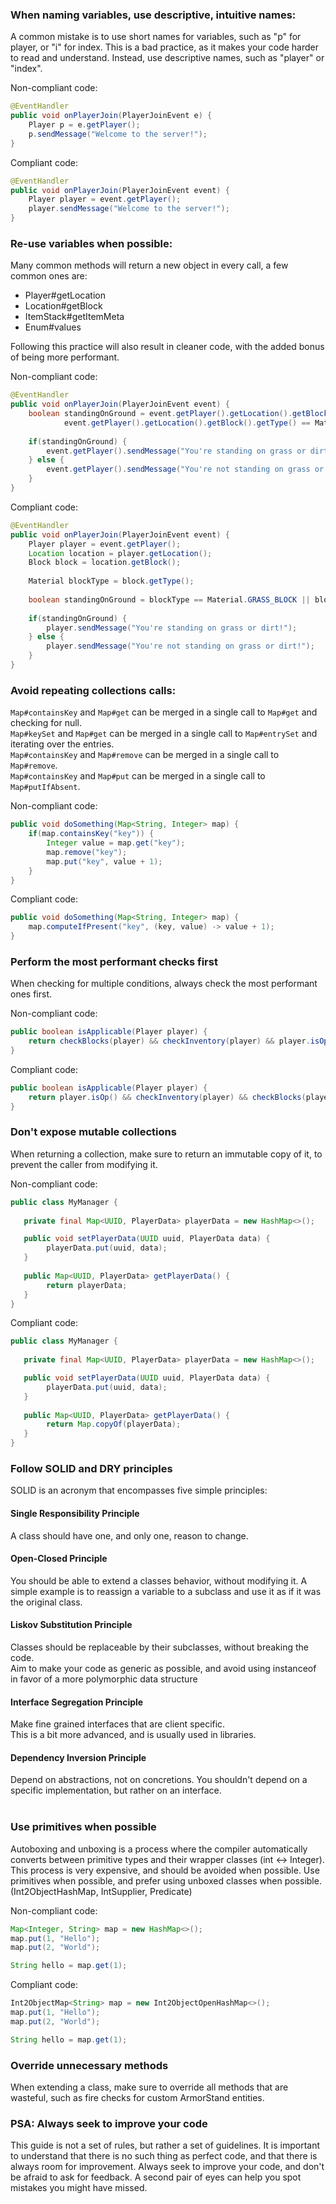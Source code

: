 ### When naming variables, use descriptive, intuitive names:
A common mistake is to use short names for variables, such as "p" for player, or "i" for index. This is a bad practice, as it makes your code harder to read and understand. Instead, use descriptive names, such as "player" or "index".        

Non-compliant code:
```java
@EventHandler
public void onPlayerJoin(PlayerJoinEvent e) {
    Player p = e.getPlayer();
    p.sendMessage("Welcome to the server!");
}
```

Compliant code:
```java
@EventHandler
public void onPlayerJoin(PlayerJoinEvent event) {
    Player player = event.getPlayer();
    player.sendMessage("Welcome to the server!");
}
```

### Re-use variables when possible:
Many common methods will return a new object in every call, a few common ones are:
- Player#getLocation
- Location#getBlock
- ItemStack#getItemMeta
- Enum#values

Following this practice will also result in cleaner code, with the added bonus of being more performant.

Non-compliant code:
```java
@EventHandler
public void onPlayerJoin(PlayerJoinEvent event) {
    boolean standingOnGround = event.getPlayer().getLocation().getBlock().getType() == Material.GRASS_BLOCK ||
            event.getPlayer().getLocation().getBlock().getType() == Material.DIRT;
    
    if(standingOnGround) {
        event.getPlayer().sendMessage("You're standing on grass or dirt!");
    } else {
        event.getPlayer().sendMessage("You're not standing on grass or dirt!");
    }
}
```

Compliant code:
```java
@EventHandler
public void onPlayerJoin(PlayerJoinEvent event) {
    Player player = event.getPlayer();
    Location location = player.getLocation();
    Block block = location.getBlock();
    
    Material blockType = block.getType();
    
    boolean standingOnGround = blockType == Material.GRASS_BLOCK || blockType == Material.DIRT;
    
    if(standingOnGround) {
        player.sendMessage("You're standing on grass or dirt!");
    } else {
        player.sendMessage("You're not standing on grass or dirt!");
    }
}
```

### Avoid repeating collections calls:
`Map#containsKey` and `Map#get` can be merged in a single call to `Map#get` and checking for null.<br>
`Map#keySet` and `Map#get` can be merged in a single call to `Map#entrySet` and iterating over the entries.<br>
`Map#containsKey` and `Map#remove` can be merged in a single call to `Map#remove`.<br>
`Map#containsKey` and `Map#put` can be merged in a single call to `Map#putIfAbsent`.<br>

Non-compliant code:
```java
public void doSomething(Map<String, Integer> map) {
    if(map.containsKey("key")) {
        Integer value = map.get("key");
        map.remove("key");
        map.put("key", value + 1);
    }
}
```

Compliant code:
```java
public void doSomething(Map<String, Integer> map) {
    map.computeIfPresent("key", (key, value) -> value + 1);
}
```

### Perform the most performant checks first
When checking for multiple conditions, always check the most performant ones first.

Non-compliant code:
```java
public boolean isApplicable(Player player) {
    return checkBlocks(player) && checkInventory(player) && player.isOp();
}
```

Compliant code:
```java
public boolean isApplicable(Player player) {
    return player.isOp() && checkInventory(player) && checkBlocks(player);
}
```

### Don't expose mutable collections
When returning a collection, make sure to return an immutable copy of it, to prevent the caller from modifying it.

Non-compliant code:
```java
public class MyManager {
   
   private final Map<UUID, PlayerData> playerData = new HashMap<>();

   public void setPlayerData(UUID uuid, PlayerData data) {
        playerData.put(uuid, data);
   }
   
   public Map<UUID, PlayerData> getPlayerData() {
        return playerData;
   }
}
```

Compliant code:
```java
public class MyManager {
   
   private final Map<UUID, PlayerData> playerData = new HashMap<>();

   public void setPlayerData(UUID uuid, PlayerData data) {
        playerData.put(uuid, data);
   }
   
   public Map<UUID, PlayerData> getPlayerData() {
        return Map.copyOf(playerData);
   }
}
```

### Follow SOLID and DRY principles
SOLID is an acronym that encompasses five simple principles: <br>
#### Single Responsibility Principle
A class should have one, and only one, reason to change. <br>
#### Open-Closed Principle
You should be able to extend a classes behavior, without modifying it. A simple example is to reassign a variable to a subclass and use it as if it was the original class. <br>
#### Liskov Substitution Principle
Classes should be replaceable by their subclasses, without breaking the code. <br> Aim to make your code as generic as possible, and avoid using instanceof in favor of a more polymorphic data structure <br>
#### Interface Segregation Principle
Make fine grained interfaces that are client specific. <br> This is a bit more advanced, and is usually used in libraries. <br>
#### Dependency Inversion Principle
Depend on abstractions, not on concretions. You shouldn't depend on a specific implementation, but rather on an interface. <br>
<br>

### Use primitives when possible
Autoboxing and unboxing is a process where the compiler automatically converts between primitive types and their wrapper classes (int <-> Integer). This process is very expensive, and should be avoided when possible.
Use primitives when possible, and prefer using unboxed classes when possible. (Int2ObjectHashMap, IntSupplier, Predicate)

Non-compliant code:
```java
Map<Integer, String> map = new HashMap<>();
map.put(1, "Hello");
map.put(2, "World");

String hello = map.get(1);
```

Compliant code:
```java
Int2ObjectMap<String> map = new Int2ObjectOpenHashMap<>();
map.put(1, "Hello");
map.put(2, "World");

String hello = map.get(1);
```

### Override unnecessary methods
When extending a class, make sure to override all methods that are wasteful, such as fire checks for custom ArmorStand entities.

### PSA: Always seek to improve your code
This guide is not a set of rules, but rather a set of guidelines. It is important to understand that there is no such thing as perfect code, and that there is always room for improvement. Always seek to improve your code, and don't be afraid to ask for feedback. A second pair of eyes can help you spot mistakes you might have missed.